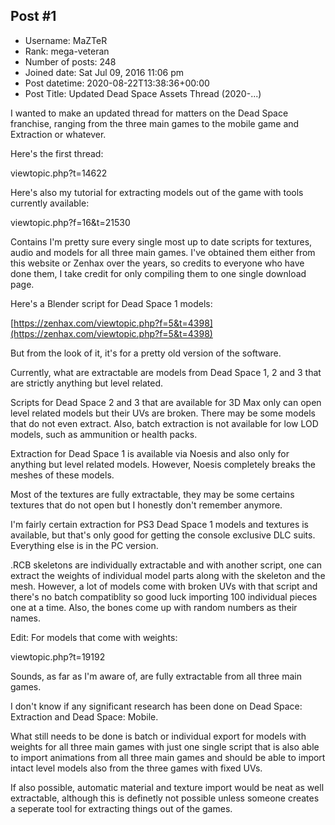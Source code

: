## Post #1
- Username: MaZTeR
- Rank: mega-veteran
- Number of posts: 248
- Joined date: Sat Jul 09, 2016 11:06 pm
- Post datetime: 2020-08-22T13:38:36+00:00
- Post Title: Updated Dead Space Assets Thread (2020-...)

I wanted to make an updated thread for matters on the Dead Space franchise, ranging from the three main games to the mobile game and Extraction or whatever.

Here's the first thread:

viewtopic.php?t=14622

Here's also my tutorial for extracting models out of the game with tools currently available:

viewtopic.php?f=16&t=21530

Contains I'm pretty sure every single most up to date scripts for textures, audio and models for all three main games. I've obtained them either from this website or Zenhax over the years, so credits to everyone who have done them, I take credit for only compiling them to one single download page.

Here's a Blender script for Dead Space 1 models:

[https://zenhax.com/viewtopic.php?f=5&t=4398](https://zenhax.com/viewtopic.php?f=5&t=4398)

But from the look of it, it's for a pretty old version of the software.

Currently, what are extractable are models from Dead Space 1, 2 and 3 that are strictly anything but level related.

Scripts for Dead Space 2 and 3 that are available for 3D Max only can open level related models but their UVs are broken. There may be some models that do not even extract. Also, batch extraction is not available for low LOD models, such as ammunition or health packs.

Extraction for Dead Space 1 is available via Noesis and also only for anything but level related models. However, Noesis completely breaks the meshes of these models.

Most of the textures are fully extractable, they may be some certains textures that do not open but I honestly don't remember anymore.

I'm fairly certain extraction for PS3 Dead Space 1 models and textures is available, but that's only good for getting the console exclusive DLC suits. Everything else is in the PC version.

.RCB skeletons are individually extractable and with another script, one can extract the weights of individual model parts along with the skeleton and the mesh. However, a lot of models come with broken UVs with that script and there's no batch compatiblity so good luck importing 100 individual pieces one at a time. Also, the bones come up with random numbers as their names.

Edit: For models that come with weights:

viewtopic.php?t=19192

Sounds, as far as I'm aware of, are fully extractable from all three main games.

I don't know if any significant research has been done on Dead Space: Extraction and Dead Space: Mobile.

What still needs to be done is batch or individual export for models with weights for all three main games with just one single script that is also able to import animations from all three main games and should be able to import intact level models also from the three games with fixed UVs.

If also possible, automatic material and texture import would be neat as well extractable, although this is definetly not possible unless someone creates a seperate tool for extracting things out of the games.
